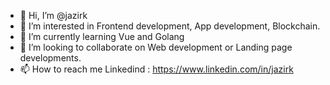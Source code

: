 - 👋 Hi, I’m @jazirk
- 👀 I’m interested in Frontend development, App development, Blockchain.
- 🌱 I’m currently learning Vue and Golang
- 💞️ I’m looking to collaborate on Web development or Landing page developments.
- 📫 How to reach me 
  Linkedind : https://www.linkedin.com/in/jazirk

<!---
jazirk/jazirk is a ✨ special ✨ repository because its `README.md` (this file) appears on your GitHub profile.
You can click the Preview link to take a look at your changes.
--->
